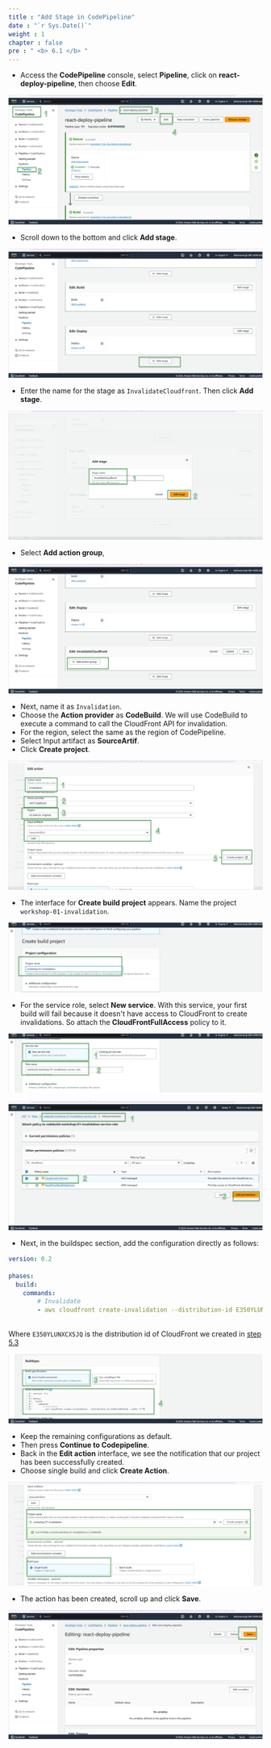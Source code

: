 ```yaml
---
title : "Add Stage in CodePipeline"
date : "`r Sys.Date()`"
weight : 1
chapter : false
pre : " <b> 6.1 </b> "
---
```


- Access the **CodePipeline** console, select **Pipeline**, click on **react-deploy-pipeline**, then choose **Edit**.

![IMAGE](/images/6-invalidateCacheCloudfront/6.1-addStagePipeline/001-add.png)

- Scroll down to the bottom and click **Add stage**.

![IMAGE](/images/6-invalidateCacheCloudfront/6.1-addStagePipeline/002-add.png)

- Enter the name for the stage as `InvalidateCloudfront`. Then click **Add stage**.

![IMAGE](/images/6-invalidateCacheCloudfront/6.1-addStagePipeline/003-add.png)

- Select **Add action group**,

![IMAGE](/images/6-invalidateCacheCloudfront/6.1-addStagePipeline/004-add.png)

- Next, name it as `Invalidation`.
- Choose the **Action provider** as **CodeBuild**. We will use CodeBuild to execute a command to call the CloudFront API for invalidation.
- For the region, select the same as the region of CodePipeline.
- Select Input artifact as **SourceArtif**.
- Click **Create project**.

![IMAGE](/images/6-invalidateCacheCloudfront/6.1-addStagePipeline/005-add.png)

- The interface for **Create build project** appears. Name the project `workshop-01-invalidation`.

![IMAGE](/images/6-invalidateCacheCloudfront/6.1-addStagePipeline/006-add.png)

- For the service role, select **New service**. With this service, your first build will fail because it doesn't have access to CloudFront to create invalidations. So attach the **CloudFrontFullAccess** policy to it.

![IMAGE](/images/6-invalidateCacheCloudfront/6.1-addStagePipeline/007-add.png)

![IMAGE](/images/6-invalidateCacheCloudfront/6.1-addStagePipeline/008-add.png)

- Next, in the buildspec section, add the configuration directly as follows:

```yaml
version: 0.2

phases:
  build:
    commands:
        # Invalidate
        - aws cloudfront create-invalidation --distribution-id E350YLUNXCX5JQ --paths "/*"
     
```

Where  `E350YLUNXCX5JQ`  is the distribution id of CloudFront we created in [step 5.3](../../5-publicWebsite&Distribution/5.3-createCloudfront/)

![IMAGE](/images/6-invalidateCacheCloudfront/6.1-addStagePipeline/009-add.png)

- Keep the remaining configurations as default.
- Then press **Continue to Codepipeline**.
- Back in the **Edit action** interface, we see the notification that our project has been successfully created.
- Choose single build and click **Create Action**.

![IMAGE](/images/6-invalidateCacheCloudfront/6.1-addStagePipeline/010-add.png)

- The action has been created, scroll up and click **Save**.

![IMAGE](/images/6-invalidateCacheCloudfront/6.1-addStagePipeline/011-add.png)


